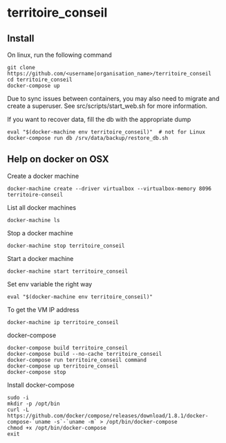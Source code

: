 # territoire_conseil

## Install

On linux, run the following command

```
git clone https://github.com/<username|organisation_name>/territoire_conseil
cd territoire_conseil
docker-compose up
```

Due to sync issues between containers, you may also need to migrate and create a superuser. See src/scripts/start_web.sh for more information.


If you want to recover data, fill the db with the appropriate dump

```
eval "$(docker-machine env territoire_conseil)"  # not for Linux
docker-compose run db /srv/data/backup/restore_db.sh
```

## Help on docker on OSX

Create a docker machine

```
docker-machine create --driver virtualbox --virtualbox-memory 8096 territoire-conseil
```

List all docker machines

```
docker-machine ls
```

Stop a docker machine

```
docker-machine stop territoire_conseil
```

Start a docker machine

```
docker-machine start territoire_conseil
```
Set env variable the right way

```
eval "$(docker-machine env territoire_conseil)"
```

To get the VM IP address

```
docker-machine ip territoire_conseil
```

docker-compose

```
docker-compose build territoire_conseil
docker-compose build --no-cache territoire_conseil
docker-compose run territoire_conseil command
docker-compose up territoire_conseil
docker-compose stop
```

Install docker-compose

```
sudo -i
mkdir -p /opt/bin
curl -L https://github.com/docker/compose/releases/download/1.8.1/docker-compose-`uname -s`-`uname -m` > /opt/bin/docker-compose
chmod +x /opt/bin/docker-compose
exit
```
